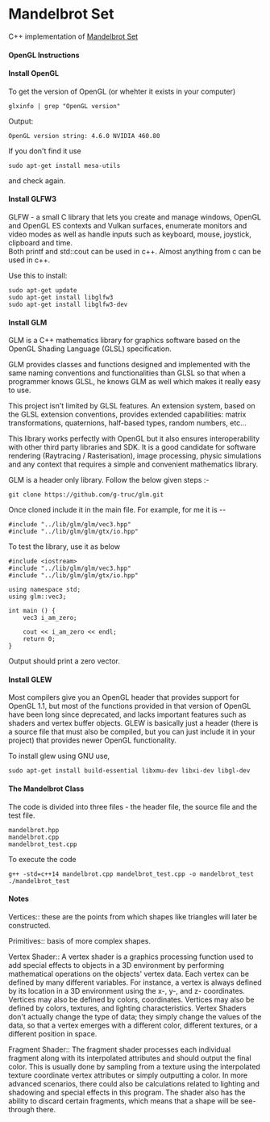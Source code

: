 # Mandelbrot Set

C++ implementation of [Mandelbrot Set](https://physicspython.wordpress.com/2020/02/16/visualizing-the-mandelbrot-set-using-opengl-part-1/)

#### OpenGL Instructions

#### Install OpenGL

To get the version of OpenGL (or whehter it exists in your computer)
```
glxinfo | grep "OpenGL version" 
```
Output:
```
OpenGL version string: 4.6.0 NVIDIA 460.80
```
If you don't find it use
```
sudo apt-get install mesa-utils
```
and check again.

#### Install GLFW3

GLFW - a small C library that lets you create and manage windows, OpenGL and OpenGL ES contexts and Vulkan surfaces, enumerate monitors and video modes as well as handle inputs such as keyboard, mouse, joystick, clipboard and time.\
Both printf and std::cout can be used in c++. Almost anything from c can be used in c++.

Use this to install:
```
sudo apt-get update
sudo apt-get install libglfw3
sudo apt-get install libglfw3-dev
```

#### Install GLM

GLM is a C++ mathematics library for graphics software based on the OpenGL Shading Language (GLSL) specification.

GLM provides classes and functions designed and implemented with the same naming conventions and functionalities than GLSL so that when a programmer knows GLSL, he knows GLM as well which makes it really easy to use.

This project isn't limited by GLSL features. An extension system, based on the GLSL extension conventions, provides extended capabilities: matrix transformations, quaternions, half-based types, random numbers, etc...

This library works perfectly with OpenGL but it also ensures interoperability with other third party libraries and SDK. It is a good candidate for software rendering (Raytracing / Rasterisation), image processing, physic simulations and any context that requires a simple and convenient mathematics library.

GLM is a header only library. Follow the below given steps :-
```
git clone https://github.com/g-truc/glm.git
```
Once cloned include it in the main file.
For example, for me it is --
```
#include "../lib/glm/glm/vec3.hpp"
#include "../lib/glm/glm/gtx/io.hpp"
```
To test the library, use it as below
```
#include <iostream>
#include "../lib/glm/glm/vec3.hpp"
#include "../lib/glm/glm/gtx/io.hpp"

using namespace std;
using glm::vec3;

int main () {
    vec3 i_am_zero;

    cout << i_am_zero << endl;
    return 0;
}
```
Output should print a zero vector.

#### Install GLEW

Most compilers give you an OpenGL header that provides support for OpenGL 1.1, but most of the functions provided in that version of OpenGL have been long since deprecated, and lacks important features such as shaders and vertex buffer objects. GLEW is basically just a header (there is a source file that must also be compiled, but you can just include it in your project) that provides newer OpenGL functionality.

To install glew using GNU use,
```
sudo apt-get install build-essential libxmu-dev libxi-dev libgl-dev
```

#### The Mandelbrot Class

The code is divided into three files - the header file, the source file and the test file.

```
mandelbrot.hpp
mandelbrot.cpp
mandelbrot_test.cpp
```
To execute the code
```
g++ -std=c++14 mandelbrot.cpp mandelbrot_test.cpp -o mandelbrot_test
./mandelbrot_test
```


#### Notes
Vertices:: these are the points from which shapes like triangles will later be constructed.

Primitives:: basis of more complex shapes.

Vertex Shader:: A vertex shader is a graphics processing function used to add special effects to objects in a 3D environment by performing mathematical operations on the objects' vertex data. Each vertex can be defined by many different variables. For instance, a vertex is always defined by its location in a 3D environment using the x-, y-, and z- coordinates. Vertices may also be defined by colors, coordinates. Vertices may also be defined by colors, textures, and lighting characteristics. Vertex Shaders don't actually change the type of data; they simply change the values of the data, so that a vertex emerges with a different color, different textures, or a different position in space.

Fragment Shader:: The fragment shader processes each individual fragment along with its interpolated attributes and should output the final color. This is usually done by
sampling from a texture using the interpolated texture coordinate vertex attributes or simply outputting a color. In more advanced scenarios, there could
also be calculations related to lighting and shadowing and special effects in this
program. The shader also has the ability to discard certain fragments, which
means that a shape will be see-through there.


	
